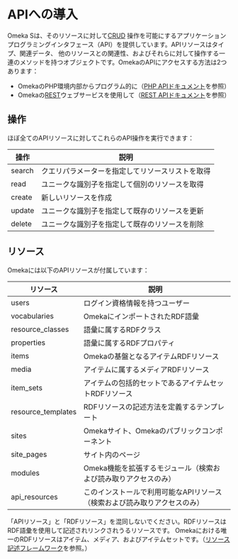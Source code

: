# APIへの導入

Omeka Sは、そのリソースに対して[CRUD](https://en.wikipedia.org/wiki/Create,_read,_update_and_delete)
操作を可能にするアプリケーションプログラミングインタフェース（API）を提供しています。APIリソースはタイプ、関連データ、
他のリソースとの関連性、およびそれらに対して操作する一連のメソッドを持つオブジェクトです。OmekaのAPIにアクセスする方法は2つあります：

- OmekaのPHP環境内部からプログラム的に（[PHP APIドキュメント](php_api)を参照）
- Omekaの[REST](https://en.wikipedia.org/wiki/Representational_state_transfer)ウェブサービスを使用して（[REST APIドキュメント](rest_api)を参照）

## 操作

ほぼ全てのAPIリソースに対してこれらのAPI操作を実行できます：

| 操作 | 説明 |
| --- | --- |
| search | クエリパラメーターを指定してリソースリストを取得 |
| read | ユニークな識別子を指定して個別のリソースを取得 |
| create | 新しいリソースを作成 |
| update | ユニークな識別子を指定して既存のリソースを更新 |
| delete | ユニークな識別子を指定して既存のリソースを削除 |

## リソース

Omekaには以下のAPIリソースが付属しています：

| リソース | 説明 |
| --- | --- |
| users | ログイン資格情報を持つユーザー |
| vocabularies | OmekaにインポートされたRDF語彙 |
| resource_classes | 語彙に属するRDFクラス |
| properties | 語彙に属するRDFプロパティ |
| items | Omekaの基盤となるアイテムRDFリソース |
| media | アイテムに属するメディアRDFリソース |
| item_sets | アイテムの包括的セットであるアイテムセットRDFリソース |
| resource_templates | RDFリソースの記述方法を定義するテンプレート |
| sites | Omekaサイト、Omekaのパブリックコンポーネント |
| site_pages | サイト内のページ |
| modules | Omeka機能を拡張するモジュール（検索および読み取りアクセスのみ） |
| api_resources | このインストールで利用可能なAPIリソース（検索および読み取りアクセスのみ） |

「APIリソース」と「RDFリソース」を混同しないでください。RDFリソースはRDF語彙を使用して記述されリンクされうるリソースです。
Omekaにおける唯一のRDFリソースはアイテム、メディア、およびアイテムセットです。（[リソース記述フレームワーク](https://en.wikipedia.org/wiki/Resource_Description_Framework)を参照。）